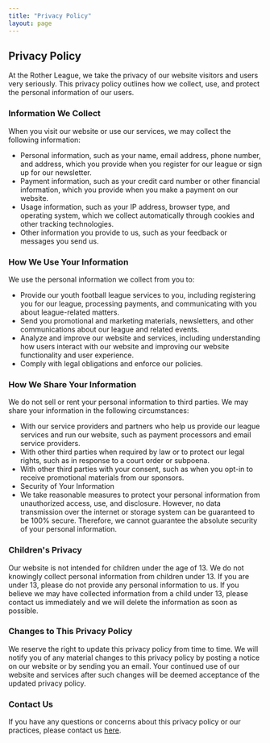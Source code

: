 ```yaml
---
title: "Privacy Policy"
layout: page
---
```


## Privacy Policy

At the Rother League, we take the privacy of our website visitors and users very seriously. This privacy policy outlines how we collect, use, and protect the personal information of our users.

### Information We Collect
When you visit our website or use our services, we may collect the following information:

- Personal information, such as your name, email address, phone number, and address, which you provide when you register for our league or sign up for our newsletter.
- Payment information, such as your credit card number or other financial information, which you provide when you make a payment on our website.
- Usage information, such as your IP address, browser type, and operating system, which we collect automatically through cookies and other tracking technologies.
- Other information you provide to us, such as your feedback or messages you send us.

### How We Use Your Information
We use the personal information we collect from you to:

 - Provide our youth football league services to you, including registering you for our league, processing payments, and communicating with you about league-related matters.
 - Send you promotional and marketing materials, newsletters, and other communications about our league and related events.
 - Analyze and improve our website and services, including understanding how users interact with our website and improving our website functionality and user experience.
 - Comply with legal obligations and enforce our policies.

### How We Share Your Information
We do not sell or rent your personal information to third parties. We may share your information in the following circumstances:

 - With our service providers and partners who help us provide our league services and run our website, such as payment processors and email service providers.
- With other third parties when required by law or to protect our legal rights, such as in response to a court order or subpoena.
- With other third parties with your consent, such as when you opt-in to receive promotional materials from our sponsors.
- Security of Your Information
- We take reasonable measures to protect your personal information from unauthorized access, use, and disclosure. However, no data transmission over the internet or storage system can be guaranteed to be 100% secure. Therefore, we cannot guarantee the absolute security of your personal information.

### Children's Privacy
Our website is not intended for children under the age of 13. We do not knowingly collect personal information from children under 13. If you are under 13, please do not provide any personal information to us. If you believe we may have collected information from a child under 13, please contact us immediately and we will delete the information as soon as possible.

### Changes to This Privacy Policy
We reserve the right to update this privacy policy from time to time. We will notify you of any material changes to this privacy policy by posting a notice on our website or by sending you an email. Your continued use of our website and services after such changes will be deemed acceptance of the updated privacy policy.

### Contact Us
If you have any questions or concerns about this privacy policy or our practices, please contact us [here](https://www.rotherleague.org.uk/contact.html).
